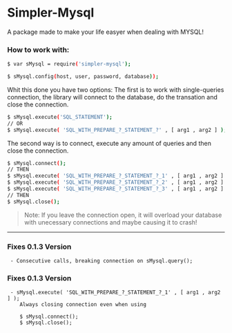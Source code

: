 # Simpler-Mysql

A package made to make your life easyer when dealing with MYSQL!

### How to work with:

```sh
$ var sMysql = require('simpler-mysql');

$ sMysql.config(host, user, password, database));
```

Whit this done you have two options:
The first is to work with single-queries connection, the library will connect to the database, do the transation and close the connection. 
```sh
$ sMysql.execute('SQL_STATEMENT');
// OR 
$ sMysql.execute( 'SQL_WITH_PREPARE_?_STATEMENT_?' , [ arg1 , arg2 ] );
```
The second way is to connect, execute any amount of queries and then close the connection.
```sh
$ sMysql.connect();
// THEN  
$ sMysql.execute( 'SQL_WITH_PREPARE_?_STATEMENT_?_1' , [ arg1 , arg2 ] );
$ sMysql.execute( 'SQL_WITH_PREPARE_?_STATEMENT_?_2' , [ arg1 , arg2 ] );
$ sMysql.execute( 'SQL_WITH_PREPARE_?_STATEMENT_?_3' , [ arg1 , arg2 ] );
// THEN
$ sMysql.close();
```
> Note: If you leave the connection open, it will overload your database with unecessary connections and maybe causing it to crash!

---
### Fixes 0.1.3 Version
```
 - Consecutive calls, breaking connection on sMysql.query();
```
### Fixes 0.1.3 Version
```
 - sMysql.execute( 'SQL_WITH_PREPARE_?_STATEMENT_?_1' , [ arg1 , arg2 ] );
    Always closing connection even when using 
    
    $ sMysql.connect();
    $ sMysql.close();
```